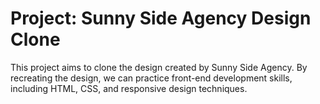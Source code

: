 # Project: Sunny Side Agency Design Clone

This project aims to clone the design created by Sunny Side Agency. By recreating the design, we can practice front-end development skills, including HTML, CSS, and responsive design techniques.
